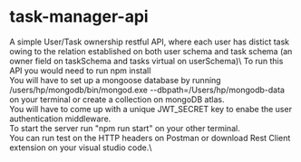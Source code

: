 # task-manager-api  

A simple User/Task ownership restful API, where each user has distict task owing to the relation established on both user schema and task schema (an owner field on taskSchema and tasks virtual on userSchema)\ 
To run this API you would need to run npm install\
You will have to set up a mongoose database by running /users/hp/mongodb/bin/mongod.exe --dbpath=/Users/hp/mongodb-data on your terminal or create a collection on mongoDB atlas.\
You will have to come up with a unique JWT_SECRET key to enabe the user authentication middleware.\
To start the server run "npm run start" on your other terminal.\
You can run test on the HTTP headers on Postman or download Rest Client extension on your visual studio code.\
